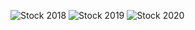 ![Stock 2018](https://user-images.githubusercontent.com/100813963/160315789-fee20c07-b3f2-486a-9921-7bcd94006a73.png)
![Stock 2019](https://user-images.githubusercontent.com/100813963/160315792-2212b278-3455-477c-9b8b-c0b933e4276f.png)
![Stock 2020](https://user-images.githubusercontent.com/100813963/160315796-aa623e14-0bc7-4245-a0fa-501b5368dbaf.png)
